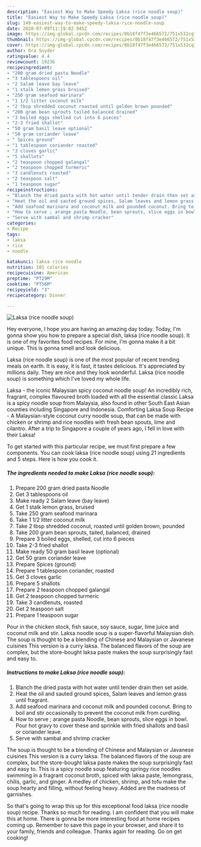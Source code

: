 ```yaml
---
description: "Easiest Way to Make Speedy Laksa (rice noodle soup)"
title: "Easiest Way to Make Speedy Laksa (rice noodle soup)"
slug: 149-easiest-way-to-make-speedy-laksa-rice-noodle-soup
date: 2020-07-09T11:19:02.945Z
image: https://img-global.cpcdn.com/recipes/0b18f47f3e466572/751x532cq70/laksa-rice-noodle-soup-recipe-main-photo.jpg
thumbnail: https://img-global.cpcdn.com/recipes/0b18f47f3e466572/751x532cq70/laksa-rice-noodle-soup-recipe-main-photo.jpg
cover: https://img-global.cpcdn.com/recipes/0b18f47f3e466572/751x532cq70/laksa-rice-noodle-soup-recipe-main-photo.jpg
author: Ora Snyder
ratingvalue: 4.4
reviewcount: 19236
recipeingredient:
- "200 gram dried pasta Noodle"
- "3 tablespoons oil"
- "2 Salam leave bay leave"
- "1 stalk lemon grass bruised"
- "250 gram seafood marinara"
- "1 1/2 litter coconut milk"
- "2 tbsp shredded coconut roasted until golden brown pounded"
- "200 gram bean sprouts tailed balanced drained"
- "3 boiled eggs shelled cut into 6 pieces"
- "2-3 fried shallot"
- "50 gram basil leave optional"
- "50 gram coriander leave"
- " Spices ground"
- "1 tablespoon coriander roasted"
- "3 cloves garlic"
- "5 shallots"
- "2 teaspoon chopped galangal"
- "2 teaspoon chopped turmeric"
- "3 candlenuts roasted"
- "2 teaspoon salt"
- "1 teaspoon sugar"
recipeinstructions:
- "Blanch the dried pasta with hot water until tender drain then set aside."
- "Heat the oil and sauted ground spices, Salam leaves and lemon grass until fragrant."
- "Add seafood marinara and coconut milk and pounded coconut. Bring to boil and stir occasionally to prevent the coconut milk from curdling."
- "How to serve ; arange pasta Noodle, bean sprouts, slice eggs in bowl. Pour hot gravy to cover these and sprinkle with fried shallots and basil or coriander leave."
- "Serve with sambal and shrimp cracker"
categories:
- Recipe
tags:
- laksa
- rice
- noodle

katakunci: laksa rice noodle 
nutrition: 101 calories
recipecuisine: American
preptime: "PT29M"
cooktime: "PT56M"
recipeyield: "3"
recipecategory: Dinner

---
```



![Laksa (rice noodle soup)](https://img-global.cpcdn.com/recipes/0b18f47f3e466572/751x532cq70/laksa-rice-noodle-soup-recipe-main-photo.jpg)

Hey everyone, I hope you are having an amazing day today. Today, I'm gonna show you how to prepare a special dish, laksa (rice noodle soup). It is one of my favorites food recipes. For mine, I'm gonna make it a bit unique. This is gonna smell and look delicious.

Laksa (rice noodle soup) is one of the most popular of recent trending meals on earth. It is easy, it is fast, it tastes delicious. It's appreciated by millions daily. They are nice and they look wonderful. Laksa (rice noodle soup) is something which I've loved my whole life.

Laksa - the iconic Malaysian spicy coconut noodle soup! An incredibly rich, fragrant, complex flavoured broth loaded with all the essential classic Laksa is a spicy noodle soup from Malaysia, also found in other South East Asian counties including Singapore and Indonesia. Comforting Laksa Soup Recipe - A Malaysian-style coconut curry noodle soup, that can be made with chicken or shrimp and rice noodles with fresh bean spouts, lime and cilantro. After a trip to Singapore a couple of years ago, I fell in love with their Laksa!


To get started with this particular recipe, we must first prepare a few components. You can cook laksa (rice noodle soup) using 21 ingredients and 5 steps. Here is how you cook it.

<!--inarticleads1-->

##### The ingredients needed to make Laksa (rice noodle soup):

1. Prepare 200 gram dried pasta Noodle
1. Get 3 tablespoons oil
1. Make ready 2 Salam leave (bay leave)
1. Get 1 stalk lemon grass, bruised
1. Take 250 gram seafood marinara
1. Take 1 1/2 litter coconut milk
1. Take 2 tbsp shredded coconut, roasted until golden brown, pounded
1. Take 200 gram bean sprouts, tailed, balanced, drained
1. Prepare 3 boiled eggs, shelled, cut into 6 pieces
1. Take 2-3 fried shallot
1. Make ready 50 gram basil leave (optional)
1. Get 50 gram coriander leave
1. Prepare  Spices (ground)
1. Prepare 1 tablespoon coriander, roasted
1. Get 3 cloves garlic
1. Prepare 5 shallots
1. Prepare 2 teaspoon chopped galangal
1. Get 2 teaspoon chopped turmeric
1. Take 3 candlenuts, roasted
1. Get 2 teaspoon salt
1. Prepare 1 teaspoon sugar


Pour in the chicken stock, fish sauce, soy sauce, sugar, lime juice and coconut milk and stir. Laksa noodle soup is a super-flavorful Malaysian dish. The soup is thought to be a blending of Chinese and Malaysian or Javanese cuisines This version is a curry laksa. The balanced flavors of the soup are complex, but the store-bought laksa paste makes the soup surprisingly fast and easy to. 

<!--inarticleads2-->

##### Instructions to make Laksa (rice noodle soup):

1. Blanch the dried pasta with hot water until tender drain then set aside.
1. Heat the oil and sauted ground spices, Salam leaves and lemon grass until fragrant.
1. Add seafood marinara and coconut milk and pounded coconut. Bring to boil and stir occasionally to prevent the coconut milk from curdling.
1. How to serve ; arange pasta Noodle, bean sprouts, slice eggs in bowl. Pour hot gravy to cover these and sprinkle with fried shallots and basil or coriander leave.
1. Serve with sambal and shrimp cracker


The soup is thought to be a blending of Chinese and Malaysian or Javanese cuisines This version is a curry laksa. The balanced flavors of the soup are complex, but the store-bought laksa paste makes the soup surprisingly fast and easy to. This is a spicy noodle soup featuring springy rice noodles swimming in a fragrant coconut broth, spiced with laksa paste, lemongrass, chilis, garlic, and ginger. A medley of chicken, shrimp, and tofu make the soup hearty and filling, without feeling heavy. Added are the madness of garnishes. 

So that's going to wrap this up for this exceptional food laksa (rice noodle soup) recipe. Thanks so much for reading. I am confident that you will make this at home. There is gonna be more interesting food at home recipes coming up. Remember to save this page in your browser, and share it to your family, friends and colleague. Thanks again for reading. Go on get cooking!
